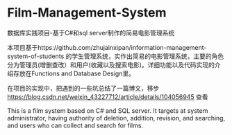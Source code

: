 # Film-Management-System
数据库实践项目-基于C#和sql server制作的简易电影管理系统

本项目基于https://github.com/zhujainxipan/information-management-system-of-students
的学生管理系统，实作出简易的电影管理系统，主要的角色分为管理员(增删查改）和用户(收藏以及搜索电影)。详细功能以及代码实现的介绍存放在Functions and Database Design里。

在项目的实现中，把遇到的一些坑总结了一篇博文，移步 https://blog.csdn.net/weixin_43227712/article/details/104056945
查看

This is a film system based on C# and SQL server. It targets at system administrator, having authority of deletion, addition, revision, and searching, and users who can collect and search for films.
